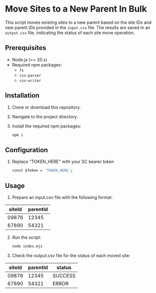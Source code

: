 # Move Sites to a New Parent In Bulk

This script moves existing sites to a new parent based on the site IDs and new parent IDs provided in the `input.csv` file. The results are saved in an `output.csv` file, indicating the status of each site move operation.

## Prerequisites

- Node.js (>= 20.x)
- Required npm packages:
  - `fs`
  - `csv-parser`
  - `csv-writer`

## Installation

1. Clone or download this repository.
2. Navigate to the project directory.
3. Install the required npm packages:

   ```bash
   npm i
   ```

## Configuration

1. Replace "TOKEN_HERE" with your SC bearer token 

    ```bash
    const bToken = 'TOKEN_HERE';
    ```


## Usage

1. Prepare an input.csv file with the following format:
    
| siteId | parentId |
|--------|--------|
| 09876  |  12345 |
| 67890  | 54321  |


2. Run the script:

    ```bash
    node index.mjs
    ```

3. Check the output.csv file for the status of each moved site:

| siteId | parentId | status  |
|--------|--------|---------|
| 09876  | 12345  | SUCCESS |
| 67890  | 54321 | ERROR   |
